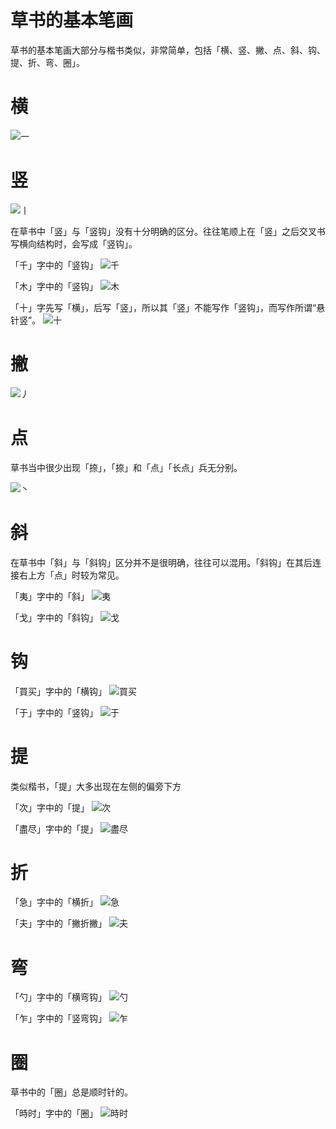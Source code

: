 # 草书的基本笔画

草书的基本笔画大部分与楷书类似，非常简单，包括「横、竖、撇、点、斜、钩、提、折、弯、圈」。

# 横
![一](../src/JingdianCaoshuHeiti-svg/uni4E00.svg)
# 竖
![丨](../src/JingdianCaoshuHeiti-svg/uni4E28.svg)

在草书中「竖」与「竖钩」没有十分明确的区分。往往笔顺上在「竖」之后交叉书写横向结构时，会写成「竖钩」。

「千」字中的「竖钩」
![千](../src/JingdianCaoshuHeiti-svg/uni5343.svg)

「木」字中的「竖钩」
![木](../src/JingdianCaoshuHeiti-svg/uni6728.svg)

「十」字先写「横」，后写「竖」，所以其「竖」不能写作「竖钩」，而写作所谓“悬针竖”。
![十](../src/JingdianCaoshuHeiti-svg/uni5341.svg)
# 撇
![丿](../src/JingdianCaoshuHeiti-svg/uni4E3F.svg)
# 点
草书当中很少出现「捺」，「捺」和「点」「长点」兵无分别。

![丶](../src/JingdianCaoshuHeiti-svg/uni4E36.svg)
# 斜
在草书中「斜」与「斜钩」区分并不是很明确，往往可以混用。「斜钩」在其后连接右上方「点」时较为常见。

「夷」字中的「斜」
![夷](../src/JingdianCaoshuHeiti-svg/uni5937.svg)

「戈」字中的「斜钩」
![戈](../src/JingdianCaoshuHeiti-svg/uni6208.svg)
# 钩
「買买」字中的「横钩」
![買买](../src/JingdianCaoshuHeiti-svg/uni4E70.svg)

「于」字中的「竖钩」
![于](../src/JingdianCaoshuHeiti-svg/uni4E8E.svg)
# 提
类似楷书，「提」大多出现在左侧的偏旁下方

「次」字中的「提」
![次](../src/JingdianCaoshuHeiti-svg/uni6B21.svg)

「盡尽」字中的「提」
![盡尽](../src/JingdianCaoshuHeiti-svg/uni5C3D.svg)
# 折
「急」字中的「横折」
![急](../src/JingdianCaoshuHeiti-svg/uni6025.svg)

「夫」字中的「撇折撇」
![夫](../src/JingdianCaoshuHeiti-svg/uni592B.svg)
# 弯
「勺」字中的「横弯钩」
![勺](../src/JingdianCaoshuHeiti-svg/uni52FA.svg)

「乍」字中的「竖弯钩」
![乍](../src/JingdianCaoshuHeiti-svg/uni4E4D.svg)
# 圈
草书中的「圈」总是顺时针的。

「時时」字中的「圈」
![時时](../src/JingdianCaoshuHeiti-svg/uni6642.svg)